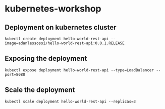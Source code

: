 # kubernetes-workshop

## Deployment on kubernetes cluster
`kubectl create deployment hello-world-rest-api --image=adanlessossi/hello-world-rest-api:0.0.1.RELEASE`

## Exposing the deployment
`kubectl expose deployment hello-world-rest-api --type=LoadBalancer --port=8080`

## Scale the deployment
`kubectl scale deployment hello-world-rest-api --replicas=3`
